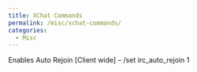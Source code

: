 ```yaml
---
title: XChat Commands
permalink: /misc/xchat-commands/
categories:
  - Misc
---
```

Enables Auto Rejoin [Client wide] &#8211; /set irc\_auto\_rejoin 1
